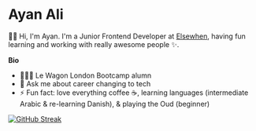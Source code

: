 # Ayan Ali 
👋🏾 Hi, I'm Ayan. I'm a Junior Frontend Developer at [Elsewhen](https://www.elsewhen.com/), having fun learning and working with really awesome people ✨. 

**Bio**
- 👩🏾‍💻 Le Wagon London Bootcamp alumn   
- 💬 Ask me about career changing to tech 
- ⚡ Fun fact: love everything coffee ☕️, learning languages (intermediate Arabic & re-learning Danish), & playing the Oud (beginner)

[![GitHub Streak](https://github-readme-streak-stats.herokuapp.com/?user=anya91m)](https://git.io/streak-stats)
